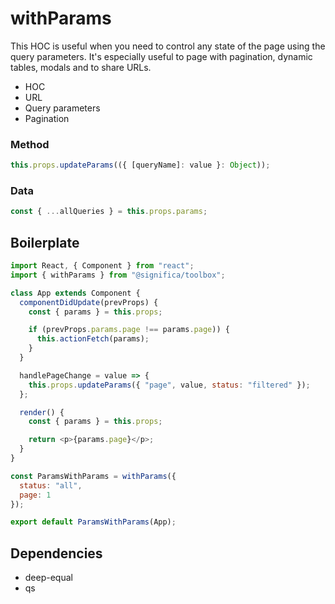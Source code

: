 # withParams

This HOC is useful when you need to control any state of the page using the query parameters. It's especially useful to page with pagination, dynamic tables, modals and to share URLs.

- HOC
- URL
- Query parameters
- Pagination

### Method

```js
this.props.updateParams(({ [queryName]: value }: Object));
```

### Data

```js
const { ...allQueries } = this.props.params;
```

## Boilerplate

```js
import React, { Component } from "react";
import { withParams } from "@significa/toolbox";

class App extends Component {
  componentDidUpdate(prevProps) {
    const { params } = this.props;

    if (prevProps.params.page !== params.page)) {
      this.actionFetch(params);
    }
  }

  handlePageChange = value => {
    this.props.updateParams({ "page", value, status: "filtered" });
  };

  render() {
    const { params } = this.props;

    return <p>{params.page}</p>;
  }
}

const ParamsWithParams = withParams({
  status: "all",
  page: 1
});

export default ParamsWithParams(App);
```

## Dependencies

- deep-equal
- qs
